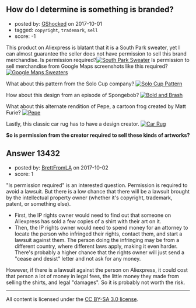## How do I determine is something is branded?

- posted by: [GShocked](https://stackexchange.com/users/4419938/gshocked) on 2017-10-01
- tagged: `copyright`, `trademark`, `sell`
- score: -1

This product on Aliexpress is blatant that it is a South Park sweater, yet I can almost guarantee the seller does not have permission to sell this brand merchandise. Is permission required?[![South Park Sweater][1]][1]
Is permission to sell merchandise from Google Maps screenshots like this required?
[![Google Maps Sweaters][2]][2]

What about this pattern from the Solo Cup company?
[![Solo Cup Pattern][3]][3]

How about this design from an episode of Spongebob?
[![Bold and Brash][4]][4]

What about this alternate rendition of Pepe, a cartoon frog created by Matt Furie?
[![Pepe][5]][5]

Lastly, this classic car rug has to have a design creator. 
[![Car Rug][6]][6]

**So is permission from the creator required to sell these kinds of artworks?**

  [1]: https://i.stack.imgur.com/vB5gx.png
  [2]: https://i.stack.imgur.com/UHa9n.png
  [3]: https://i.stack.imgur.com/hprlP.jpg
  [4]: https://i.stack.imgur.com/V7JDJ.jpg
  [5]: https://i.stack.imgur.com/120mm.png
  [6]: https://i.stack.imgur.com/VdtUs.jpg


## Answer 13432

- posted by: [BrettFromLA](https://stackexchange.com/users/2813127/brettfromla) on 2017-10-02
- score: 1

"Is permission required" is an interested question. Permission is required to avoid a lawsuit. But there is a low chance that there will be a lawsuit brought by the intellectual property owner (whether it's copyright, trademark, patent, or something else).

 - First, the IP rights owner would need to find out that someone on Aliexpress has sold a few copies of a shirt with their art on it.
 - Then, the IP rights owner would need to spend money for an attorney to locate the person who infringed their rights, contact them, and start a lawsuit against them. The person doing the infringing may be from a different country, where different laws apply, making it even harder. There's probably a higher chance that the rights owner will just send a "cease and desist" letter and not ask for any money.

However, if there is a lawsuit against the person on Aliexpress, it could cost that person a lot of money in legal fees, the little money they made from selling the shirts, and legal "damages". So it is probably not worth the risk.



---

All content is licensed under the [CC BY-SA 3.0 license](https://creativecommons.org/licenses/by-sa/3.0/).
